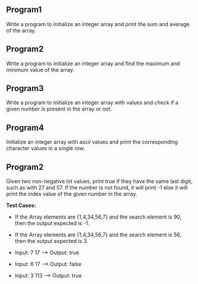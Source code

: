 ## Program1
Write a program to initialize an integer array and print the sum and average of the array.
## Program2
Write a program to initialize an integer array and find the maximum and minimum value of the array.
## Program3
Write a program to initialize an integer array with values and check if a given number is present in the array or not.
## Program4
Initialize an integer array with ascii values and print the corresponding character values in a single row.
## Program2
Given two non-negative int values, print true if they have the same last digit, such as with 27 and 57. If the number is not found, it will print -1 else it will print the index value of the given number in the array.

**Test Cases:**
-  If the Array elements are {1,4,34,56,7} and the search element is 90, then the output expected is -1.
-  If the Array elements are {1,4,34,56,7} and the search element is 56, then the output expected is 3.


- Input: 7 17  --> Output: true
- Input: 6 17  --> Output: false
- Input: 3 113 --> Output: true
